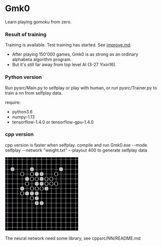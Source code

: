 # Gmk0
Learn playing gomoku from zero.

### Result of training
Training is available. Test training has started.
See [improve.md](./improve.md).
- After playing 150'000 games, Gmk0 is as strong as an ordinary alphabeta algorithm program. 
- But it's still far away from top level AI (3-27 Yixin16).

### Python version
Run pysrc/Main.py to selfplay or play with human,
or run pysrc/Trainer.py to train a nn from selfplay data.

require:
- python3.6
- numpy-1.13
- tensorflow-1.4.0 or tensorflow-gpu-1.4.0

### cpp version
cpp version is faster when selfplay.
compile and run 
Gmk0.exe --mode selfplay --network "weight.txt" --playout 400
to generate selfplay data


![image](./selfplay.png)

The neural network need some library, see cppsrc/NN/README.md
